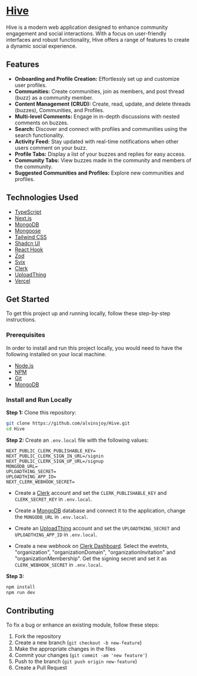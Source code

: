 # [Hive](https://hivebuzz.vercel.app)

Hive is a modern web application designed to enhance community engagement and social interactions. With a focus on user-friendly interfaces and robust functionality, Hive offers a range of features to create a dynamic social experience.

## Features

- **Onboarding and Profile Creation:** Effortlessly set up and customize user profiles.
- **Communities:** Create communities, join as members, and post thread (buzz) as a community member.
- **Content Management (CRUD):** Create, read, update, and delete threads (buzzes), Communities, and Profiles.
- **Multi-level Comments:** Engage in in-depth discussions with nested comments on buzzes.
- **Search:** Discover and connect with profiles and communities using the search functionality.
- **Activity Feed:** Stay updated with real-time notifications when other users comment on your buzz.
- **Profile Tabs:** Display a list of your buzzes and replies for easy access.
- **Community Tabs:** View buzzes made in the community and members of the community.
- **Suggested Communities and Profiles:** Explore new communities and profiles.

## Technologies Used

- [TypeScript](https://www.typescriptlang.org)
- [Next.js](https://nextjs.org)
- [MongoDB](https://www.mongodb.com)
- [Mongoose](https://mongoosejs.com)
- [Tailwind CSS](https://tailwindcss.com)
- [Shadcn UI](https://ui.shadcn.com)
- [React Hook](https://react-hook-form.com)
- [Zod](https://zod.dev)
- [Svix](https://svix.com)
- [Clerk](https://clerk.dev)
- [UploadThing](https://uploadthing.com)
- [Vercel](https://vercel.com)

## Get Started

To get this project up and running locally, follow these step-by-step instructions.

### Prerequisites

In order to install and run this project locally, you would need to have the following installed on your local machine.

- [Node.js](https://nodejs.org)
- [NPM](https://www.npmjs.com)
- [Git](https://git-scm.com)
- [MongoDB](https://www.mongodb.com)

### Install and Run Locally

**Step 1:** Clone this repository:

```bash
git clone https://github.com/alvinsjoy/Hive.git
cd Hive
```

**Step 2:**
Create an `.env.local` file with the following values:

```env
NEXT_PUBLIC_CLERK_PUBLISHABLE_KEY=
NEXT_PUBLIC_CLERK_SIGN_IN_URL=/signin
NEXT_PUBLIC_CLERK_SIGN_UP_URL=/signup
MONGODB_URL=
UPLOADTHING_SECRET=
UPLOADTHING_APP_ID=
NEXT_CLERK_WEBHOOK_SECRET=
```

- Create a [Clerk](https://clerk.dev) account and set the `CLERK_PUBLISHABLE_KEY` and `CLERK_SECRET_KEY` in `.env.local`.

- Create a [MongoDB](https://www.mongodb.com) database and connect it to the application, change the `MONGODB_URL` in `.env.local`.

- Create an [UploadThing](https://uploadthing.com) account and set the `UPLOADTHING_SECRET` and `UPLOADTHING_APP_ID` in `.env.local`.

- Create a new webhook on [Clerk Dashboard](https://dashboard.clerk.dev). Select the evetnts, "organization", "organizationDomain", "organizationInvitation" and "organizationMembership". Get the signing secret and set it as `CLERK_WEBHOOK_SECRET` in `.env.local`.

**Step 3:**

```bash
npm install
npm run dev
```

## Contributing

To fix a bug or enhance an existing module, follow these steps:

1. Fork the repository
2. Create a new branch (`git checkout -b new-feature`)
3. Make the appropriate changes in the files
4. Commit your changes (`git commit -am 'new feature'`)
5. Push to the branch (`git push origin new-feature`)
6. Create a Pull Request
